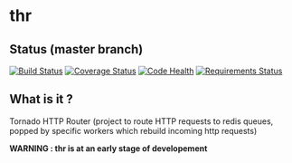 # thr

## Status (master branch)

[![Build Status](https://travis-ci.org/thefab/thr.png)](https://travis-ci.org/thefab/thr)
[![Coverage Status](https://coveralls.io/repos/thefab/thr/badge.png)](https://coveralls.io/r/thefab/thr)
[![Code Health](https://landscape.io/github/thefab/thr/master/landscape.png)](https://landscape.io/github/thefab/thr/master)
[![Requirements Status](https://requires.io/github/thefab/thr/requirements.png?branch=master)](https://requires.io/github/thefab/thr/requirements/?branch=master)

## What is it ?

Tornado HTTP Router (project to route HTTP requests to redis queues, popped by specific workers which rebuild incoming http requests)

**WARNING : thr is at an early stage of developement**
